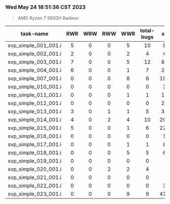 ### Wed May 24 18:51:36 CST 2023
> AMD   Ryzen   7   5800H Radeon

| task-name | RWR | WRW | RWW | WWR | total-bugs| state | total time(ms) |
| :---: | :---: | :---: | :---: | :---: | :---: | :---: | :---: | 
| svp_simple_001_001.i | 5 | 0 | 0 | 5 | 10 | 862 | 261 |
| svp_simple_002_001.i | 2 | 0 | 0 | 2 | 4 | 474 | 164 |
| svp_simple_003_001.i | 7 | 0 | 0 | 5 | 12 | 8773 | 2071 |
| svp_simple_004_001.i | 6 | 0 | 0 | 1 | 7 | 2620 | 800 |
| svp_simple_007_001.i | 0 | 0 | 0 | 6 | 6 | 19059 | 3250 |
| svp_simple_010_001.i | 0 | 0 | 0 | 0 | 0 | 317 | 79 |
| svp_simple_011_001.i | 0 | 0 | 0 | 1 | 1 | 1276 | 307 |
| svp_simple_012_001.i | 0 | 0 | 0 | 0 | 0 | 2016 | 329 |
| svp_simple_013_001.i | 3 | 0 | 1 | 1 | 5 | 3312 | 763 |
| svp_simple_014_001.i | 4 | 0 | 2 | 4 | 10 | 20262 | 6038 |
| svp_simple_015_001.i | 5 | 0 | 0 | 1 | 6 | 22593 | 5459 |
| svp_simple_016_001.i | 0 | 0 | 0 | 0 | 0 | 111 | 75 |
| svp_simple_017_001.i | 0 | 0 | 0 | 1 | 1 | 819 | 246 |
| svp_simple_018_001.i | 0 | 0 | 0 | 5 | 5 | 653 | 219 |
| svp_simple_019_001.i | 0 | 0 | 0 | 0 | 0 | 14 | 21 |
| svp_simple_020_001.i | 0 | 0 | 2 | 2 | 4 | 83 | 80 |
| svp_simple_021_001.i | 0 | 0 | 0 | 0 | 0 | 82 | 58 |
| svp_simple_022_001.i | 0 | 0 | 0 | 0 | 0 | 348 | 75 |
| svp_simple_023_001.i | 0 | 0 | 0 | 9 | 9 | 41782 | 6564 |
